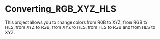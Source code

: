 # Converting_RGB_XYZ_HLS
This project allows you to change colors from RGB to XYZ, from RGB to HLS, from XYZ to RGB, from XYZ to HLS, from HLS to RGB and from HLS to XYZ.
